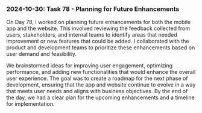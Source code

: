 ### 2024-10-30: Task 78 - Planning for Future Enhancements

On Day 78, I worked on planning future enhancements for both the mobile app and the website. This involved reviewing the feedback collected from users, stakeholders, and internal teams to identify areas that needed improvement or new features that could be added. I collaborated with the product and development teams to prioritize these enhancements based on user demand and feasibility. 

We brainstormed ideas for improving user engagement, optimizing performance, and adding new functionalities that would enhance the overall user experience. The goal was to create a roadmap for the next phase of development, ensuring that the app and website continue to evolve in a way that meets user needs and aligns with business objectives. By the end of the day, we had a clear plan for the upcoming enhancements and a timeline for implementation.